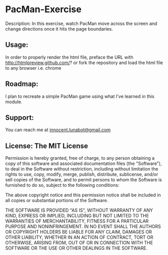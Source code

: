 # PacMan-Exercise
Description: In this exercise, watch PacMan move across the screen and change directions once it hits the page boundaries.

## Usage: 
In order to properly render the html file, preface the URL with http://htmlpreview.github.com/? or fork the repository and load the html file to any browser i.e. chrome

## Roadmap: 
I plan to recreate a simple PacMan game using what I've learned in this module.  

## Support: 
You can reach me at innocent.lunabot@gmail.com

## License: The MIT License

Permission is hereby granted, free of charge, to any person obtaining a copy
of this software and associated documentation files (the "Software"), to deal
in the Software without restriction, including without limitation the rights
to use, copy, modify, merge, publish, distribute, sublicense, and/or sell
copies of the Software, and to permit persons to whom the Software is
furnished to do so, subject to the following conditions:

The above copyright notice and this permission notice shall be included in
all copies or substantial portions of the Software.

THE SOFTWARE IS PROVIDED "AS IS", WITHOUT WARRANTY OF ANY KIND, EXPRESS OR
IMPLIED, INCLUDING BUT NOT LIMITED TO THE WARRANTIES OF MERCHANTABILITY,
FITNESS FOR A PARTICULAR PURPOSE AND NONINFRINGEMENT. IN NO EVENT SHALL THE
AUTHORS OR COPYRIGHT HOLDERS BE LIABLE FOR ANY CLAIM, DAMAGES OR OTHER
LIABILITY, WHETHER IN AN ACTION OF CONTRACT, TORT OR OTHERWISE, ARISING FROM,
OUT OF OR IN CONNECTION WITH THE SOFTWARE OR THE USE OR OTHER DEALINGS IN
THE SOFTWARE.
